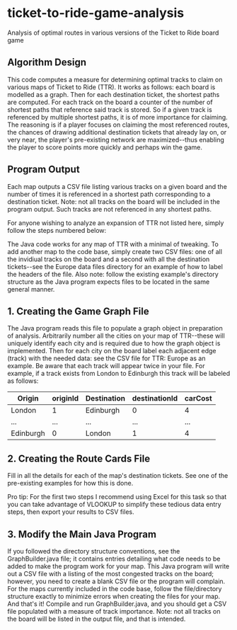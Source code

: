# ticket-to-ride-game-analysis
Analysis of optimal routes in various versions of the Ticket to Ride board game

## Algorithm Design
This code computes a measure for determining optimal tracks to claim
on various maps of Ticket to Ride (TTR). It works as follows: each board is
modelled as a graph. Then for each destination ticket, the shortest paths are
computed. For each track on the board a counter of the number of shortest paths that
reference said track is stored. So if a given track is referenced by multiple
shortest paths, it is of more importance for claiming. The reasoning is if a player
focuses on claiming the most referenced routes, the chances of drawing additional
destination tickets that already lay on, or very near, the player's pre-existing network
are maximized--thus enabling the player to score points more quickly and perhaps
win the game.

## Program Output
Each map outputs a CSV file listing various tracks on a given board and 
the number of times it is referenced in a shortest path corresponding to a
destination ticket. Note: not all tracks on the board will be included
in the program output. Such tracks are not referenced in any shortest paths.

For anyone wishing to analyze an expansion of TTR not listed here,
simply follow the steps numbered below:

The Java code works for any map of TTR with a minimal of tweaking. To add another map
to the code base, simply create two CSV files: one of all the invidiual tracks on the
board and a second with all the destination tickets--see the Europe data files directory for 
an example of how to label the headers of the file. Also note: follow the existing example's directory 
structure as the Java program expects files to be located in the same general manner. 

## 1. Creating the Game Graph File
The Java program reads this file to populate a graph object in preparation of analysis. Arbitrarily
number all the cities on your map of TTR--these will uniquely identify each city and is required due
to how the graph object is implemented. Then for each city on the board label each adjacent edge 
(track) with the needed data: see the CSV file for TTR: Europe as an example. Be aware that each
track will appear twice in your file. For example, if a track exists from London to Edinburgh this 
track will be labeled as follows: 

Origin | originId | Destination | destinationId | carCost 
------ | ------ | ------ | ------ | ------  
London | 1 | Edinburgh | 0 | 4 
... | ... | ... | ... | ... 
Edinburgh | 0 | London | 1 | 4 
 

## 2. Creating the Route Cards File
Fill in all the details for each of the map's destination tickets. See one of the pre-existing examples
for how this is done.

Pro tip: For the first two steps I recommend using Excel for this task so that you can take advantage of VLOOKUP
to simplify these tedious data entry steps, then export your results to CSV files.

## 3. Modify the Main Java Program
If you followed the directory structure conventions, see the GraphBuilder.java file; it contains entries
detailing what code needs to be added to make the program work for your map. This Java program will write 
out a CSV file with a listing of the most congested tracks on the board; however, you need to create a 
blank CSV file or the program will complain. For the maps currently included in the code base, follow
the file/directory structure exactly to minimize errors when creating the files for your map. And that's it!
Compile and run GraphBuilder.java, and you should get a CSV file populated with a measure of track importance.
Note: not all tracks on the board will be listed in the output file, and that is intended.
